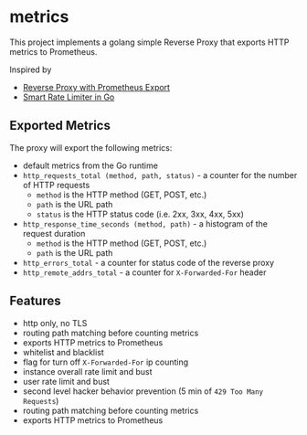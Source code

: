 # metrics
This project implements a golang simple Reverse Proxy that exports HTTP metrics to Prometheus.

Inspired by
- [Reverse Proxy with Prometheus Export](https://github.com/FerdinandvHagen/reverse-proxy)
- [Smart Rate Limiter in Go](https://medium.com/lightbaseio/smart-rate-limiter-in-go-9850b6fb12dd)

## Exported Metrics
The proxy will export the following metrics:

- default metrics from the Go runtime
- `http_requests_total (method, path, status)` - a counter for the number of HTTP requests
    - `method` is the HTTP method (GET, POST, etc.)
    - `path` is the URL path
    - `status` is the HTTP status code (i.e. 2xx, 3xx, 4xx, 5xx)
- `http_response_time_seconds (method, path)` - a histogram of the request duration
    - `method` is the HTTP method (GET, POST, etc.)
    - `path` is the URL path
- `http_errors_total` - a counter for status code of the reverse proxy
- `http_remote_addrs_total` - a counter for `X-Forwarded-For` header

## Features
- http only, no TLS
- routing path matching before counting metrics
- exports HTTP metrics to Prometheus
- whitelist and blacklist
- flag for turn off `X-Forwarded-For` ip counting
- instance overall rate limit and bust
- user rate limit and bust
- second level hacker behavior prevention (5 min of `429 Too Many Requests`)
- routing path matching before counting metrics
- exports HTTP metrics to Prometheus
